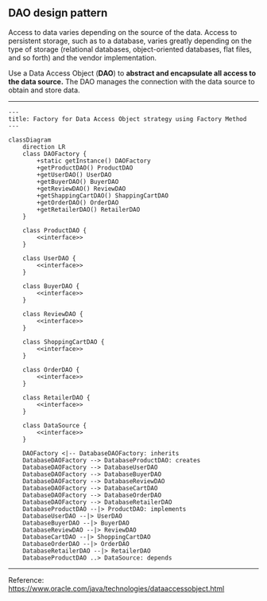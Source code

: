 ## DAO design pattern

Access to data varies depending on the source of the data. Access to persistent storage, such as to a database, varies greatly depending on the type of storage (relational databases, object-oriented databases, flat files, and so forth) and the vendor implementation.

Use a Data Access Object (**DAO**) to **abstract and encapsulate all access to the data source.** The DAO manages the connection with the data source to obtain and store data.

-----

```mermaid
---
title: Factory for Data Access Object strategy using Factory Method
---

classDiagram
    direction LR
    class DAOFactory {
        +static getInstance() DAOFactory
        +getProductDAO() ProductDAO
        +getUserDAO() UserDAO
        +getBuyerDAO() BuyerDAO
        +getReviewDAO() ReviewDAO
        +getShappingCartDAO() ShappingCartDAO
        +getOrderDAO() OrderDAO
        +getRetailerDAO() RetailerDAO
    }

    class ProductDAO {
        <<interface>>
    }

    class UserDAO {
        <<interface>>
    }

    class BuyerDAO {
        <<interface>>
    }

    class ReviewDAO {
        <<interface>>
    }

    class ShoppingCartDAO {
        <<interface>>
    }

    class OrderDAO {
        <<interface>>
    }

    class RetailerDAO {
        <<interface>>
    }

    class DataSource {
        <<interface>>
    }

    DAOFactory <|-- DatabaseDAOFactory: inherits
    DatabaseDAOFactory --> DatabaseProductDAO: creates
    DatabaseDAOFactory --> DatabaseUserDAO
    DatabaseDAOFactory --> DatabaseBuyerDAO
    DatabaseDAOFactory --> DatabaseReviewDAO
    DatabaseDAOFactory --> DatabaseCartDAO
    DatabaseDAOFactory --> DatabaseOrderDAO
    DatabaseDAOFactory --> DatabaseRetailerDAO
    DatabaseProductDAO --|> ProductDAO: implements
    DatabaseUserDAO --|> UserDAO
    DatabaseBuyerDAO --|> BuyerDAO
    DatabaseReviewDAO --|> ReviewDAO
    DatabaseCartDAO --|> ShoppingCartDAO
    DatabaseOrderDAO --|> OrderDAO
    DatabaseRetailerDAO --|> RetailerDAO
    DatabaseProductDAO ..> DataSource: depends
```

------

Reference: https://www.oracle.com/java/technologies/dataaccessobject.html
